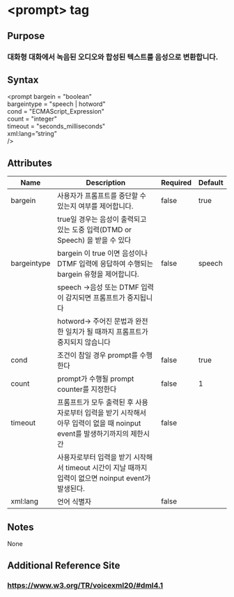 # \<prompt> tag
## Purpose 
### 대화형 대화에서 녹음된 오디오와 합성된 텍스트를 음성으로 변환합니다.
## Syntax
\<prompt
bargein = "boolean"\
bargeintype = "speech | hotword"\
cond = "ECMAScript_Expression"\
count = "integer"\
timeout = "seconds_milliseconds"\
xml:lang=”string”\
/>





## Attributes
|Name |Description |Required |Default|
|-----|------------|---------|-------|
|bargein|사용자가 프롬프트를 중단할 수 있는지 여부를 제어합니다.| false    |  true  |
|       |true일 경우는 음성이 출력되고 있는 도중 입력(DTMD or Speech) 을 받을 수 있다|||
|bargeintype|bargein 이 true 이면  음성이나 DTMF 입력에 응답하여 수행되는 bargein 유형을 제어합니다. | false    |  speech |
|      |speech ->음성 또는 DTMF 입력이 감지되면 프롬프트가 중지됩니다 | | |
|      |hotword-> 주어진 문법과  완전한 일치가 될 때까지 프롬프트가 중지되지 않습니다 | | |
|cond|조건이 참일 경우 prompt를 수행한다|false|true|    
|count|prompt가 수행될 prompt counter를 지정한다|false|1|    
|timeout|프롬프트가  모두 출력된 후 사용자로부터 입력을 받기 시작해서 아무 입력이 없을 때 noinput event를 발생하기까지의 제한시간|false| |    
|       |사용자로부터 입력을 받기 시작해서 timeout 시간이 지날 때까지 입력이 없으면 noinput event가 발생된다.|||
|xml:lang|언어 식별자 |false||


## Notes
None

## Additional Reference Site
### https://www.w3.org/TR/voicexml20/#dml4.1
